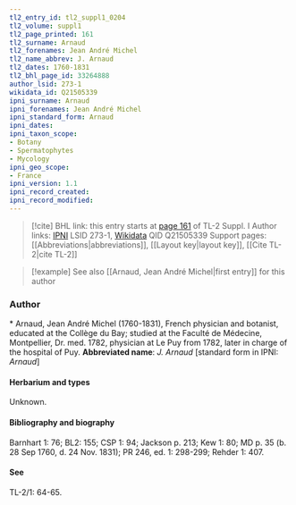 ```yaml
---
tl2_entry_id: tl2_suppl1_0204
tl2_volume: suppl1
tl2_page_printed: 161
tl2_surname: Arnaud
tl2_forenames: Jean André Michel
tl2_name_abbrev: J. Arnaud
tl2_dates: 1760-1831
tl2_bhl_page_id: 33264888
author_lsid: 273-1
wikidata_id: Q21505339
ipni_surname: Arnaud
ipni_forenames: Jean André Michel
ipni_standard_form: Arnaud
ipni_dates: 
ipni_taxon_scope: 
- Botany
- Spermatophytes
- Mycology
ipni_geo_scope: 
- France
ipni_version: 1.1
ipni_record_created: 
ipni_record_modified:
---
```


> [!cite] BHL link: this entry starts at [page 161](https://www.biodiversitylibrary.org/page/33264888) of TL-2 Suppl. I
> Author links: [IPNI](https://www.ipni.org/a/273-1) LSID 273-1, [Wikidata](https://www.wikidata.org/wiki/Q21505339) QID Q21505339
> Support pages: [[Abbreviations|abbreviations]], [[Layout key|layout key]], [[Cite TL-2|cite TL-2]]

> [!example] See also [[Arnaud, Jean André Michel|first entry]] for this author

### Author

\* Arnaud, Jean André Michel (1760-1831), French physician and botanist, educated at the Collège du Bay; studied at the Faculté de Médecine, Montpellier, Dr. med. 1782, physician at Le Puy from 1782, later in charge of the hospital of Puy. 
**Abbreviated name**: *J. Arnaud* \[standard form in IPNI: *Arnaud*\]

#### Herbarium and types

Unknown.

#### Bibliography and biography

Barnhart 1: 76; BL2: 155; CSP 1: 94; Jackson p. 213; Kew 1: 80; MD p. 35 (b. 28 Sep 1760, d. 24 Nov. 1831); PR 246, ed. 1: 298-299; Rehder 1: 407.

#### See

TL-2/1: 64-65.

